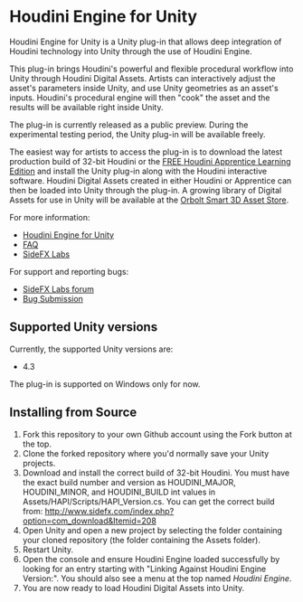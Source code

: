 # Houdini Engine for Unity
Houdini Engine for Unity is a Unity plug-in that allows deep integration of
Houdini technology into Unity through the use of Houdini Engine.

This plug-in brings Houdini's powerful and flexible procedural workflow into
Unity through Houdini Digital Assets. Artists can interactively adjust the
asset's parameters inside Unity, and use Unity geometries as an asset's inputs.
Houdini's procedural engine will then "cook" the asset and the results will be
available right inside Unity.

The plug-in is currently released as a public preview. During the experimental
testing period, the Unity plug-in will be available freely.

The easiest way for artists to access the plug-in is to download the latest
production build of 32-bit Houdini or the [FREE Houdini Apprentice Learning
Edition](http://www.sidefx.com/index.php?option=com_download&task=apprentice&Itemid=208)
and install the Unity plug-in along with the Houdini interactive software.
Houdini Digital Assets created in either Houdini or Apprentice can then be
loaded into Unity through the plug-in. A growing library of Digital Assets for
use in Unity will be available at the [Orbolt Smart 3D Asset
Store](http://www.orbolt.com/unity).

For more information:

* [Houdini Engine for Unity](http://www.sidefx.com/unity)
* [FAQ](http://www.sidefx.com/index.php?option=com_content&task=view&id=2618&Itemid=393)
* [SideFX Labs](http://labs.sidefx.com)

For support and reporting bugs:

* [SideFX Labs forum](http://www.sidefx.com/index.php?option=com_forum&Itemid=172&page=viewforum&f=46)
* [Bug Submission](http://www.sidefx.com/index.php?option=com_content&task=view&id=768&Itemid=239)

## Supported Unity versions
Currently, the supported Unity versions are:

* 4.3

The plug-in is supported on Windows only for now.

## Installing from Source
1. Fork this repository to your own Github account using the Fork button at the top.
1. Clone the forked repository where you'd normally save your Unity projects.
1. Download and install the correct build of 32-bit Houdini. You must have the exact build number and version as HOUDINI_MAJOR, HOUDINI_MINOR, and HOUDINI_BUILD int values in Assets/HAPI/Scripts/HAPI_Version.cs. You can get the correct build from: http://www.sidefx.com/index.php?option=com_download&Itemid=208
1. Open Unity and open a new project by selecting the folder containing your cloned repository (the folder containing the Assets folder).
1. Restart Unity.
1. Open the console and ensure Houdini Engine loaded successfully by looking for an entry starting with "Linking Against Houdini Engine Version:". You should also see a menu at the top named _Houdini Engine_.
1. You are now ready to load Houdini Digital Assets into Unity.



